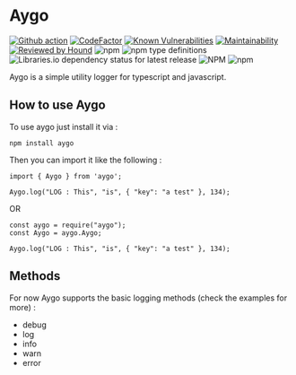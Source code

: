 # Aygo

[![Github action](https://github.com/aygo-js/aygo/workflows/Validate%20the%20project/badge.svg)](https://github.com/aygo-js/aygo/actions?query=workflow%3A%22Validate+the+project%22)
[![CodeFactor](https://www.codefactor.io/repository/github/aygo-js/aygo/badge)](https://www.codefactor.io/repository/github/aygo-js/aygo)
[![Known Vulnerabilities](https://snyk.io/test/github/aygo-js/aygo/badge.svg?targetFile=package.json)](https://snyk.io/test/github/aygo-js/aygo?targetFile=package.json)
[![Maintainability](https://api.codeclimate.com/v1/badges/146ecacdbb5301100b6f/maintainability)](https://codeclimate.com/github/aygo-js/aygo/maintainability)
[![Reviewed by Hound](https://img.shields.io/badge/Reviewed_by-Hound-8E64B0.svg)](https://houndci.com)
![npm](https://img.shields.io/npm/v/aygo)
![npm type definitions](https://img.shields.io/npm/types/aygo)
![Libraries.io dependency status for latest release](https://img.shields.io/librariesio/release/npm/aygo)
![NPM](https://img.shields.io/npm/l/aygo)
![npm](https://img.shields.io/npm/dt/aygo)

Aygo is a simple utility logger for typescript and javascript.

## How to use Aygo

To use aygo just install it via : 

`npm install aygo`

Then you can import it like the following :

```
import { Aygo } from 'aygo';

Aygo.log("LOG : This", "is", { "key": "a test" }, 134);
``` 

OR

```
const aygo = require("aygo");
const Aygo = aygo.Aygo;

Aygo.log("LOG : This", "is", { "key": "a test" }, 134);
 ```

## Methods

For now Aygo supports the basic logging methods (check the examples for more) :

* debug
* log
* info
* warn
* error
